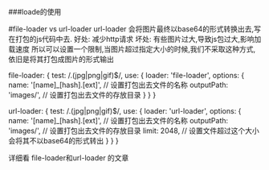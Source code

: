 ###loade的使用

#file-loader vs url-loader
url-loader 会将图片最终以base64的形式转换出去,写在打包的js代码中去.
好处: 减少http请求
坏处: 有些图片过大,导致js包过大,影响加载速度
所以可以设置一个限制,当图片超过指定大小的时候,我们不采取这种方式,依旧是将其打包成图片的形式输出

file-loader:
{
  test: /\.(jpg|png|gif)$/,
  use: {
    loader: 'file-loader',
    options: {
      name: '[name]_[hash].[ext]', // 设置打包出去文件的名称
      outputPath: 'images/', // 设置打包出去文件的存放目录
    }
  }
}

url-loader:
{
  test: /\.(jpg|png|gif)$/,
  use: {
    loader: 'url-loader',
    options: {
      name: '[name]_[hash].[ext]', // 设置打包出去文件的名称
      outputPath: 'images/', // 设置打包出去文件的存放目录
      limit: 2048, // 设置文件超过这个大小会将其不以base64的形式转出
    }
  }
}

详细看 file-loader和url-loader 的文章
